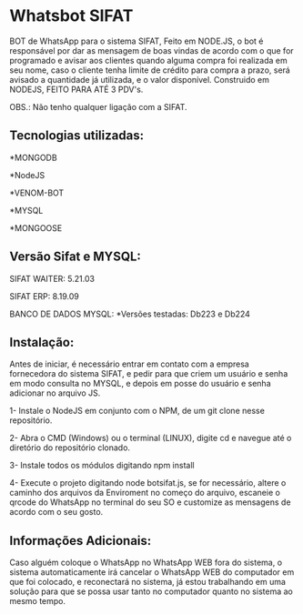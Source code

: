 # Whatsbot SIFAT
BOT de WhatsApp para o sistema SIFAT, Feito em NODE.JS, o bot é responsável por dar as mensagem de boas vindas de acordo com o que for programado e avisar aos clientes quando alguma compra foi realizada em seu nome, caso o cliente tenha limite de crédito para compra a prazo, será avisado a quantidade já utilizada, e o valor disponível. Construido em NODEJS, FEITO PARA ATÉ 3 PDV's.

OBS.: Não tenho qualquer ligação com a SIFAT.

## Tecnologias utilizadas:

*MONGODB

*NodeJS

*VENOM-BOT

*MYSQL

*MONGOOSE

## Versão Sifat e MYSQL:

SIFAT WAITER: 5.21.03

SIFAT ERP: 8.19.09

BANCO DE DADOS MYSQL: 
 *Versões testadas: Db223 e Db224

## Instalação:

Antes de iniciar, é necessário entrar em contato com a empresa fornecedora do sistema SIFAT, e pedir para que criem um usuário e senha em modo consulta no MYSQL, e depois em posse do usuário e senha adicionar no arquivo JS.

1- Instale o NodeJS em conjunto com o NPM, de um git clone nesse repositório.

2- Abra o CMD (Windows) ou o terminal (LINUX), digite cd e navegue até o diretório do repositório clonado.

3- Instale todos os módulos digitando npm install

4- Execute o projeto digitando node botsifat.js, se for necessário, altere o caminho dos arquivos da Enviroment no começo do arquivo, escaneie o qrcode do WhatsApp no terminal do seu SO e customize as mensagens de acordo com o seu gosto.

## Informações Adicionais:

Caso alguém coloque o WhatsApp no WhatsApp WEB fora do sistema, o sistema automaticamente irá cancelar o WhatsApp WEB do computador em que foi colocado, e reconectará no sistema, já estou trabalhando em uma solução para que se possa usar tanto no computador quanto no sistema ao mesmo tempo.
